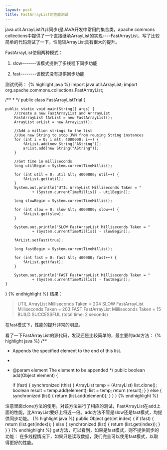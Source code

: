```yaml
---
layout: post
title: FastArrayList的性能测试
---
```


java.util.ArrayList?(非同步)是JAVA开发中常用的集合类，apache commons collections中提供了一个直接继承ArrayList的实现----FastArrayList，写了比较简单的代码测试了一下，性能较ArrayList具有很大的提升。

FastArrayList使用两种模式：
1. slow-------该模式提供了多线程下同步功能

2. fast--------该模式没有提供同步功能

测试代码：
{% highlight java %}
import java.util.ArrayList;
import org.apache.commons.collections.FastArrayList;

/**
 *
 */
public class FastArrayListTrial {

    public static void main(String[] args) {
        //create a new FastArrayList and ArrrayList
        FastArrayList fArList = new FastArrayList();
        ArrayList arList = new ArrayList();

        //Add a million strings to the list
        //Use new String to stop JVM from reusing String instances
        for (int i = 0; i &lt; 4000000; i++) {
            fArList.add(new String("AString"));
            arList.add(new String("AString"));
        }

        //Get time in milliseconds
        long utilBegin = System.currentTimeMillis();

        for (int util = 0; util &lt; 4000000; util++) {
            fArList.get(util);
        }
        System.out.println("UTIL ArrayList Milliseconds Taken = "
                + (System.currentTimeMillis() - utilBegin));

        long slowBegin = System.currentTimeMillis();

        for (int slow = 0; slow &lt; 4000000; slow++) {
            fArList.get(slow);
        }

        System.out.println("SLOW FastArrayList Milliseconds Taken = "
                + (System.currentTimeMillis() - slowBegin));

        fArList.setFast(true);

        long fastBegin = System.currentTimeMillis();

        for (int fast = 0; fast &lt; 400000; fast++) {
            fArList.get(fast);
        }

        System.out.println("FAST FastArrayList Milliseconds Taken = "
                + (System.currentTimeMillis() - fastBegin));
    }
}
{% endhighlight %}
结果：
> UTIL ArrayList Milliseconds Taken = 204
> SLOW FastArrayList Milliseconds Taken = 203
> FAST FastArrayList Milliseconds Taken = 15
> BUILD SUCCESSFUL (total time: 2 seconds)</blockquote>

在fast模式下，性能的提升非常的明显。

看了一下FastArrayList的源代码，发现还是比较简单的，最主要的add方法：
{% highlight java %}
/**
 * Appends the specified element to the end of this list.
 *
 * @param element The element to be appended
 */
public boolean add(Object element) {

	if (fast) {
		synchronized (this) {
			ArrayList temp = (ArrayList) list.clone();
			boolean result = temp.add(element);
			list = temp;
			return (result);
		}
	} else {
		synchronized (list) {
			return (list.add(element));
		}
	}
}
{% endhighlight %}	
	
注意里面clone方法的使用。对该方法进行了相应的测试，FastArrayList在add上面的性能，比ArrayList要好上将近一倍。add方法不管是slow还是fast模式，均提供同步功能。
{% highlight java %}
public Object get(int index) {
	if (fast) {
		return (list.get(index));
	} else {
		synchronized (list) {
			return (list.get(index));
		}
	}
}
{% endhighlight %}
get方法，可以看到，如果是fast模式，则不提供同步的功能：
在多线程情况下，如果只是读取数据，我们完全可以使用fast模式，以取得更好的性能。

